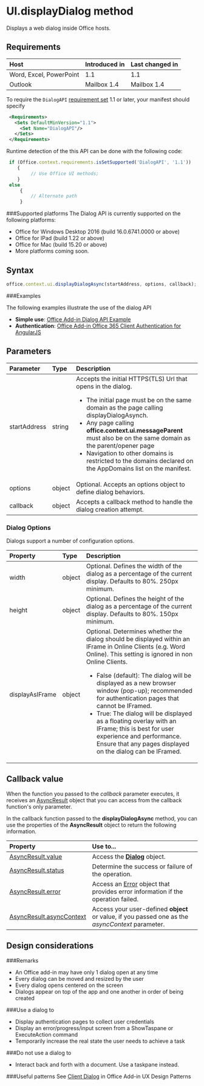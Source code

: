 # UI.displayDialog method

Displays a web dialog inside Office hosts. 

## Requirements

|Host|Introduced in|Last changed in|
|:---------------|:--------|:----------|
|Word, Excel, PowerPoint|1.1|1.1|
|Outlook|Mailbox 1.4|Mailbox 1.4|

To require the `DialogAPI` [requirement set](../../docs/overview/specify-office-hosts-and-api-requirements.md) 1.1 or later, your manifest should specify

```xml
 <Requirements> 
   <Sets DefaultMinVersion="1.1"> 
     <Set Name="DialogAPI"/> 
   </Sets> 
 </Requirements> 

```

Runtime detection of the this API can be done with the following code:

```js
 if (Office.context.requirements.isSetSupported('DialogAPI', '1.1')) 
 	{  
    	 // Use Office UI methods; 
 	} 
 else 
	 { 
	     // Alternate path 
	 } 
```



###Supported platforms
The Dialog API is currently supported on the following platforms:

  - Office for Windows Desktop 2016 (build 16.0.6741.0000 or above)
  - Office for IPad (build 1.22 or above)
  - Office for Mac (build 15.20 or above) 
  - More platforms coming soon. 

## Syntax
```js
office.context.ui.displayDialogAsync(startAddress, options, callback);
```
###Examples

The following examples illustrate the use of the dialog API


- **Simple use**: [Office Add-in Dialog API Example](https://github.com/OfficeDev/Office-Add-in-Dialog-API-Simple-Example/)
- **Authentication**: [Office Add-in Office 365 Client Authentication for AngularJS](https://github.com/OfficeDev/Word-Add-in-AngularJS-Client-OAuth)

 
## Parameters

| Parameter	   | Type	|Description|
|:---------------|:--------|:----------|
|startAddress|string|Accepts the initial HTTPS(TLS) Url that opens in the dialog. <ul><li>The initial page must be on the same domain as the page calling displayDialogAsynch.</li> <li>Any page calling **office.context.ui.messageParent** must also be on the same domain as the parent/opener page</li><li>Navigation to other domains is restricted to the domains declared on the AppDomains list on the manifest.</li>|
|options|object|Optional. Accepts an options object to define dialog behaviors.|
|callback|object|Accepts a callback method to handle the dialog creation attempt.|
	
### Dialog Options
Dialogs support a number of configuration options.


| Property	   | Type	|Description|
|:---------------|:--------|:----------|
|width|object|Optional. Defines the width of the dialog as a percentage of the current display. Defaults to 80%. 250px minimum.|
|height|object|Optional. Defines the height of the dialog as a percentage of the current display. Defaults to 80%. 150px minimum.|
|displayAsIFrame|object|Optional. Determines whether the dialog should be displayed within an IFrame in Online Clients (e.g. Word Online). This setting is ignored in non Online Clients. <ul><li>False (default): The dialog will be displayed as a new browser window (pop-up); recommended for authentication pages that cannot be IFramed. </li><li>True: The dialog will be displayed as a floating overlay with an IFrame; this is best for user experience and performance. Ensure that any pages displayed on the dialog can be IFramed. </li>|


## Callback value
When the function you passed to the  _callback_ parameter executes, it receives an [AsyncResult](../../reference/shared/asyncresult.md) object that you can access from the callback function's only parameter.

In the callback function passed to the  **displayDialogAsync** method, you can use the properties of the **AsyncResult** object to return the following information.



|**Property**|**Use to...**|
|:-----|:-----|
|[AsyncResult.value](../../reference/shared/asyncresult.value.md)|Access the **[Dialog](../../reference/shared/officeui.dialog.md)** object.|
|[AsyncResult.status](../../reference/shared/asyncresult.status.md)|Determine the success or failure of the operation.|
|[AsyncResult.error](../../reference/shared/asyncresult.error.md)|Access an [Error](../../reference/shared/error.md) object that provides error information if the operation failed.|
|[AsyncResult.asyncContext](../../reference/shared/asyncresult.asynccontext.md)|Access your user-defined  **object** or value, if you passed one as the _asyncContext_ parameter.|


	
## Design considerations
###Remarks
- An Office add-in may have only 1 dialog open at any time 
- Every dialog can be moved and resized by the user
- Every dialog opens centered on the screen 
- Dialogs appear on top of the app and one another in order of being created

###Use a dialog to
- Display authentication pages to collect user credentials 
- Display an error/progress/input screen from a ShowTaspane or ExecuteAction command
- Temporarily increase the real state the user needs to achieve a task

###Do not use a dialog to
- Interact back and forth with a document. Use a taskpane instead. 

###Useful patterns
See [Client Dialog](https://github.com/OfficeDev/Office-Add-in-UX-Design-Patterns/blob/master/Patterns/Client_Dialog.md) in Office Add-in UX Design Patterns
